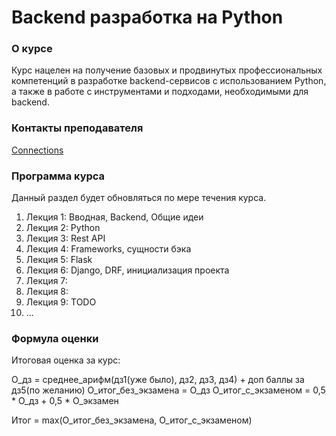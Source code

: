 # Backend разработка на Python


### О курсе

Курс нацелен на получение базовых и продвинутых профессиональных компетенций
в разработке backend-сервисов с использованием Python, а также
в работе с инструментами и подходами, необходимыми для backend.


### Контакты преподавателя

[Connections](https://github.com/JUSSIAR/JUSSIAR/blob/main/connection.md)


### Программа курса

Данный раздел будет обновляться по мере течения курса.

1) Лекция 1: Вводная, Backend, Общие идеи
2) Лекция 2: Python
3) Лекция 3: Rest API
4) Лекция 4: Frameworks, сущности бэка
5) Лекция 5: Flask
6) Лекция 6: Django, DRF, инициализация проекта
7) Лекция 7: 
8) Лекция 8:
9) Лекция 9: TODO
10) ...


### Формула оценки

Итоговая оценка за курс:

О_дз = среднее_арифм(дз1(уже было), дз2, дз3, дз4) + доп баллы за дз5(по желанию)
О_итог_без_экзамена = О_дз
О_итог_с_экзаменом = 0,5 * О_дз + 0,5 * О_экзамен

Итог = max(О_итог_без_экзамена, О_итог_с_экзаменом)
